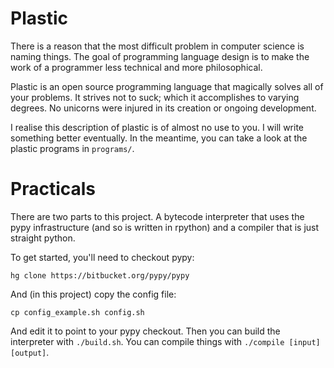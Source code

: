 # Plastic

There is a reason that the most difficult problem in computer science is naming
things. The goal of programming language design is to make the work of a
programmer less technical and more philosophical.

Plastic is an open source programming language that magically solves all of
your problems. It strives not to suck; which it accomplishes to varying
degrees. No unicorns were injured in its creation or ongoing development.

I realise this description of plastic is of almost no use to you. I will write
something better eventually. In the meantime, you can take a look at the
plastic programs in `programs/`.

# Practicals

There are two parts to this project. A bytecode interpreter that uses the pypy
infrastructure (and so is written in rpython) and a compiler that is just
straight python.

To get started, you'll need to checkout pypy:

    hg clone https://bitbucket.org/pypy/pypy

And (in this project) copy the config file:

    cp config_example.sh config.sh

And edit it to point to your pypy checkout. Then you can build the interpreter
with `./build.sh`. You can compile things with `./compile [input] [output]`.
